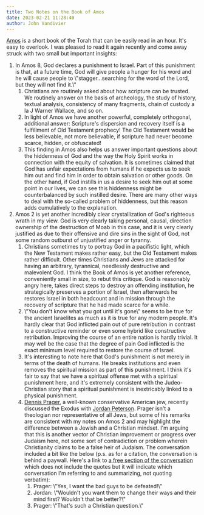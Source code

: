 ```yaml
---
title: Two Notes on the Book of Amos
date: 2023-02-21 11:28:40
author: John Vandivier
---
```




<!-- wp:paragraph -->
<p><a href=\"https://www.biblegateway.com/passage/?search=Amos%201&amp;version=NIV\">Amos</a> is a short book of the Torah that can be easily read in an hour. It's easy to overlook. I was pleased to read it again recently and come away struck with two small but important insights:</p>
<!-- /wp:paragraph -->

<!-- wp:list {\"ordered\":true} -->
<ol><li>In Amos 8, God declares a punishment to Israel. Part of this punishment is that, at a future time, God will give people a hunger for his word and he will cause people to \"stagger...searching for the word of the Lord, but they will not find it.\"<ol><li>Christians are routinely asked about how scripture can be trusted. We routinely answer on the basis of archeology, the study of history, textual analysis, consistency of many fragments, chain of custody a la J Warner Wallace, and so on.</li><li>In light of Amos we have another powerful, completely orthogonal, additional answer: Scripture's dispersion and recovery itself is a fulfillment of Old Testament prophecy! The Old Testament would be less believable, not more believable, if scripture had never become scarce, hidden, or obfuscated!</li><li>This finding in Amos also helps us answer important questions about the hiddenness of God and the way the Holy Spirit works in connection with the equity of salvation. It is sometimes claimed that God has unfair expectations from humans if he expects us to seek him out and find him in order to obtain salvation or other goods. On the other hand, if God instills in us a desire to seek him out at some point in our lives, we can see this hiddenness might be counterbalanced by such instilled desire. There are many other ways to deal with the so-called problem of hiddenness, but this reason adds cumulatively to the explanation.</li></ol></li><li>Amos 2 is yet another incredibly clear crystallization of God's righteous wrath in my view. God is very clearly taking personal, causal, direction ownership of the destruction of Moab in this case, and it is very clearly justified as due to their offensive and dire sins in the sight of God, not some random outburst of unjustified anger or tyranny.<ol><li>Christians sometimes try to portray God in a pacifistic light, which the New Testament makes rather easy, but the Old Testament makes rather difficult. Other times Christians and Jews are attacked for having an arbitrary, tyrannical, needlessly destructive and malevolent God. I think the Book of Amos is yet another reference, conveniently small in size, to rebut this critique. God is reasonably angry here, takes direct steps to destroy an offending institution, he strategically preserves a portion of Israel, then afterwards he restores Israel in both headcount and in mission through the recovery of scripture that he had made scarce for a while.</li><li>\"You don't know what you got until it's gone\" seems to be true for the ancient Israelites as much as it is true for any modern people. It's hardly clear that God inflicted pain out of pure retribution in contrast to a constructive reminder or even some hybrid like constructive retribution. Improving the course of an entire nation is hardly trivial. It may well be the case that the degree of pain God inflicted is the exact minimum level required to restore the course of Israel.</li><li>It's interesting to note here that God's punishment is not merely in terms of the death of humans. He breaks institutions and even removes the spiritual mission as part of this punishment. I think it's fair to say that we have a spiritual offense met with a spiritual punishment here, and it's extremely consistent with the Judeo-Christian story that a spiritual punishment is inextricably linked to a physical punishment.</li><li><a href=\"https://en.wikipedia.org/w/index.php?title=Dennis_Prager&amp;oldid=1140011779\">Dennis Prager</a>, a well-known conservative American jew, recently discussed the Exodus with <a href=\"https://en.wikipedia.org/w/index.php?title=Jordan_Peterson&amp;oldid=1140531066\">Jordan Peterson</a>. Prager isn't a theologian nor representative of all Jews, but some of his remarks are consistent with my notes on Amos 2 and may highlight the difference between a Jewish and a Christian mindset. I'm arguing that this is another vector of Christian improvement or progress over Judaism here, not some sort of contradiction or problem wherein Christianity claims to be a false heir of Judaism. The conversation included a bit like the below (p.s. as for a citation, the conversation is behind a paywall. Here's a link to <a href=\"https://www.youtube.com/watch?v=w0zLXEj-8EQ\">a free section of the conversation</a> which does not include the quotes but it will indicate which conversation I'm referring to and summarizing, not quoting verbatim):<ol><li>Prager: \"Yes, I want the bad guys to be defeated!\"</li><li>Jordan: \"Wouldn't you want them to change their ways and their mind first? Wouldn't that be better?\"</li><li>Prager: \"That's such a Christian question.\"</li></ol></li></ol></li></ol>
<!-- /wp:list -->

<!-- wp:paragraph -->
<p></p>
<!-- /wp:paragraph -->